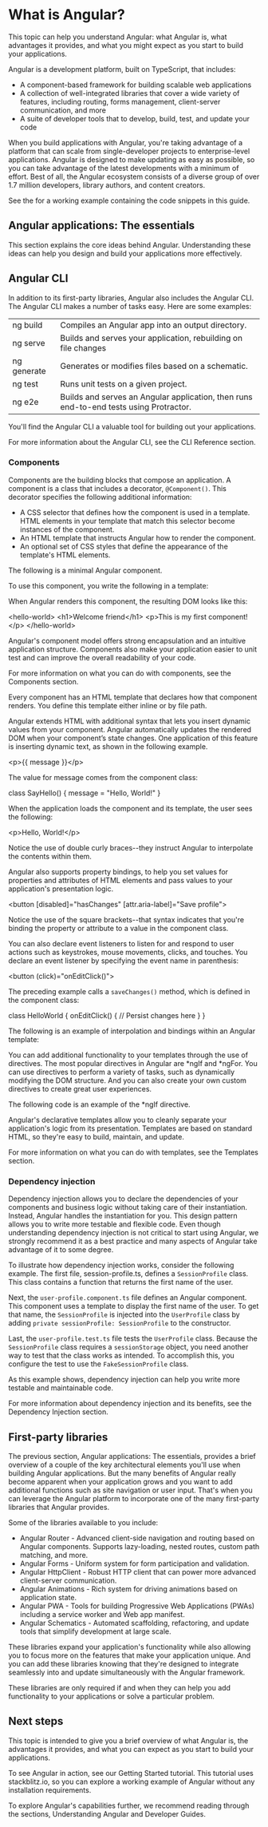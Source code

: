 # What is Angular?

This topic can help you understand Angular: what Angular is, what advantages it provides, and what you might expect as you start to build your applications.

Angular is a development platform, built on TypeScript, that includes: 

* A component-based framework for building scalable web applications
* A collection of well-integrated libraries that cover a wide variety of features, including routing, forms management, client-server communication, and more
* A suite of developer tools that to develop, build, test, and update your code

When you build applications with Angular, you're taking advantage of a platform that can scale from single-developer projects to enterprise-level applications. Angular is designed to make updating as easy as possible, so you can take advantage of the latest developments with a minimum of effort. Best of all, the Angular ecosystem consists of a diverse group of over 1.7 million developers, library authors, and content creators.

<div class="alert is-helpful">

See the <live-example name="what-is-angular"></live-example> for a working example containing the code snippets in this guide.

</div>

## Angular applications: The essentials

This section explains the core ideas behind Angular. Understanding these ideas can help you design and build your applications more effectively.

## Angular CLI

In addition to its first-party libraries, Angular also includes the Angular CLI. The Angular CLI makes a number of tasks easy. Here are some examples:

<table>
<tr>
<td>ng build</td>
<td>Compiles an Angular app into an output directory.</td>
</tr>
<tr>
<td>ng serve</td>
<td>Builds and serves your application, rebuilding on file changes</td>
</tr>
<tr>
<td>ng generate</td>
<td>Generates or modifies files based on a schematic.</td>
</tr>
<tr>
<td>ng test</td>
<td>Runs unit tests on a given project.</td>
</tr>
<tr>
<td>ng e2e</td>
<td>Builds and serves an Angular application, then runs end-to-end tests using Protractor.</td>
</tr>
</table>

You'll find the Angular CLI a valuable tool for building out your applications.

For more information about the Angular CLI, see the CLI Reference section.

### Components

Components are the building blocks that compose an application. A component is a class that includes a decorator, `@Component()`.  This decorator specifies the following additional information:

* A CSS selector that defines how the component is used in a template. HTML elements in your template that match this selector become instances of the component.
* An HTML template that instructs Angular how to render the component.
* An optional set of CSS styles that define the appearance of the template's HTML elements.

The following is a minimal Angular component.

<code-example
  path="what-is-angular/src/app/app.component.ts"
  region="import, component"></code-example>

To use this component, you write the following in a template:

<code-example
  path="what-is-angular/src/index.html"
  region="component"></code-example>

When Angular renders this component, the resulting DOM looks like this:

<code-example language="html">
&lt;hello-world&gt;
  &lt;h1&gt;Welcome friend&lt;/h1&gt;
  &lt;p&gt;This is my first component!&lt;/p&gt;
&lt;/hello-world&gt;
</code-example>

Angular's component model offers strong encapsulation and an intuitive application structure. Components also make your application easier to unit test and can improve the overall readability of your code.

For more information on what you can do with components, see the Components section.

Every component has an HTML template that declares how that component renders. You define this template either inline or by file path.

Angular extends HTML with additional syntax that lets you insert dynamic values from your component. Angular automatically updates the rendered DOM when your component’s state changes. One application of this feature is inserting dynamic text, as shown in the following example.

<code-example language="html">
&lt;p&gt;{{ message }}&lt;/p&gt;
</code-example>

The value for message comes from the component class:

<code-example language="javascript">
class SayHello() {
  message = "Hello, World!"
}
</code-example>

When the application loads the component and its template, the user sees the following:

<code-example language="html">
&lt;p&gt;Hello, World!&lt;/p&gt;
</code-example>

Notice the use of double curly braces--they instruct Angular to interpolate the contents within them.

Angular also supports property bindings, to help you set values for properties and attributes of HTML elements and pass values to your application's presentation logic.

<code-example language="html">
&lt;button [disabled]="hasChanges" [attr.aria-label]="Save profile"&gt;
</code-example>

Notice the use of the square brackets--that syntax indicates that you're binding the property or attribute to a value in the component class.

You can also declare event listeners to listen for and respond to user actions such as keystrokes, mouse movements, clicks, and touches. You declare an event listener by specifying the event name in parenthesis:

<code-example language="html">
&lt;button (click)="onEditClick()"&gt;
</code-example>

The preceding example calls a `saveChanges()` method, which is defined in the component class:

<code-example language="javascript">
class HelloWorld {
  onEditClick() {
    // Persist changes here
  }
}
</code-example>

The following is an example of interpolation and bindings within an Angular template:

<code-example language="javascript">

</code-example>

You can add additional functionality to your templates through the use of directives. The most popular directives in Angular are *ngIf and *ngFor. You can use directives to perform a variety of tasks, such as dynamically modifying the DOM structure. And you can also create your own custom directives to create great user experiences.

The following code is an example of the *ngIf directive.

<code-example language="javascript">

</code-example>

Angular's declarative templates allow you to cleanly separate your application's logic from its presentation. Templates are based on standard HTML, so they're easy to build, maintain, and update.

For more information on what you can do with templates, see the Templates section.

### Dependency injection

Dependency injection allows you to declare the dependencies of your components and business logic without taking care of their instantiation. Instead, Angular handles the instantiation for you. This design pattern allows you to write more testable and flexible code. Even though understanding dependency injection is not critical to start using Angular, we strongly recommend it as a best practice and many aspects of Angular take advantage of it to some degree.

To illustrate how dependency injection works, consider the following example. The first file, session-profile.ts, defines a `SessionProfile` class. This class contains a function that returns the first name of the user.

<code-example language="javascript">

</code-example>

Next, the `user-profile.component.ts` file defines an Angular component. This component uses a template to display the first name of the user. To get that name, the `SessionProfile` is injected into the `UserProfile` class by adding `private sessionProfile: SessionProfile` to the constructor.

<code-example language="javascript">

</code-example>

Last, the `user-profile.test.ts` file tests the `UserProfile` class. Because the `SessionProfile` class requires a `sessionStorage` object, you need another way to test that the class works as intended. To accomplish this, you configure the test to use the `FakeSessionProfile` class.

<code-example language="javascript">

</code-example>

As this example shows, dependency injection can help you write more testable and maintainable code.

For more information about dependency injection and its benefits, see the Dependency Injection section.

## First-party libraries

The previous section, Angular applications: The essentials, provides a brief overview of a couple of the key architectural elements you'll use when building Angular applications. But the many benefits of Angular really become apparent when your application grows and you want to add additional functions such as site navigation or user input. That's when you can leverage the Angular platform to incorporate one of the many first-party libraries that Angular provides.

Some of the libraries available to you include:

* Angular Router -  Advanced client-side navigation and routing based on Angular components. Supports lazy-loading, nested routes, custom path matching, and more.
* Angular Forms - Uniform system for form participation and validation.
* Angular HttpClient - Robust HTTP client that can power more advanced client-server communication.
* Angular Animations - Rich system for driving animations based on application state.
* Angular PWA - Tools for building Progressive Web Applications (PWAs) including a service worker and Web app manifest.
* Angular Schematics - Automated scaffolding, refactoring, and update tools that simplify development at large scale.

These libraries expand your application's functionality while also allowing you to focus more on the features that make your application unique. And you can add these libraries knowing that they're designed to integrate seamlessly into and update simultaneously with the Angular framework.

These libraries are only required if and when they can help you add functionality to your applications or solve a particular problem.

## Next steps

This topic is intended to give you a brief overview of what Angular is, the advantages it provides, and what you can expect as you start to build your applications.

To see Angular in action, see our Getting Started tutorial. This tutorial uses stackblitz.io, so you can explore a working example of Angular without any installation requirements.

To explore Angular's capabilities further, we recommend reading through the sections, Understanding Angular and Developer Guides.
